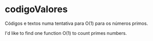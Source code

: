 # codigoValores

Códigos e textos numa tentativa para O(1) para os números primos.

I'd like to find one function O(1) to count primes numbers.

